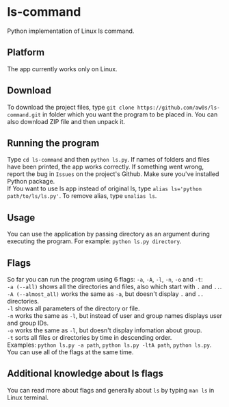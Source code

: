 # ls-command
Python implementation of Linux ls command.

## Platform
The app currently works only on Linux.

## Download
To download the project files, type `git clone https://github.com/aw0s/ls-command.git` in folder which you want the program to be placed in. You can also download ZIP file and then unpack it.

## Running the program
Type `cd ls-command` and then `python ls.py`. If names of folders and files have been printed, the app works correctly. If something went wrong, report the bug in `Issues` on the project's Github. Make sure you've installed Python package.  
If You want to use ls app instead of original ls, type `alias ls='python path/to/ls/ls.py'`. To remove alias, type `unalias ls`.

## Usage
You can use the application by passing directory as an argument during executing the program. For example: `python ls.py directory`.

## Flags
So far you can run the program using 6 flags: `-a`, `-A`, `-l`, `-n`, `-o` and `-t`:  
`-a (--all)` shows all the directories and files, also which start with `.` and `..`.  
`-A (--almost_all)` works the same as `-a`, but doesn't display `.` and `..` directories.  
`-l` shows all parameters of the directory or file.  
`-n` works the same as `-l`, but instead of user and group names displays user and group IDs.  
`-o` works the same as `-l`, but doesn't display infomation about group.  
`-t` sorts all files or directories by time in descending order.  
Examples: `python ls.py -a path`, `python ls.py -ltA path`, `python ls.py`. You can use all of the flags at the same time.

## Additional knowledge about ls flags
You can read more about flags and generally about `ls` by typing `man ls` in Linux terminal.
